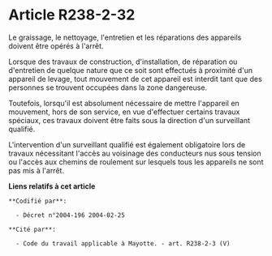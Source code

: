 # Article R238-2-32

Le graissage, le nettoyage, l'entretien et les réparations des appareils doivent être opérés à l'arrêt.

Lorsque des travaux de construction, d'installation, de réparation ou d'entretien de quelque nature que ce soit sont
effectués à proximité d'un appareil de levage, tout mouvement de cet appareil est interdit tant que des personnes se trouvent
occupées dans la zone dangereuse.

Toutefois, lorsqu'il est absolument nécessaire de mettre l'appareil en mouvement, hors de son service, en vue d'effectuer
certains travaux spéciaux, ces travaux doivent être faits sous la direction d'un surveillant qualifié.

L'intervention d'un surveillant qualifié est également obligatoire lors de travaux nécessitant l'accès au voisinage des
conducteurs nus sous tension ou l'accès aux chemins de roulement sur lesquels tous les appareils ne sont pas mis à l'arrêt.

**Liens relatifs à cet article**

	**Codifié par**:

	  - Décret n°2004-196 2004-02-25

	**Cité par**:

	  - Code du travail applicable à Mayotte. - art. R238-2-3 (V)
